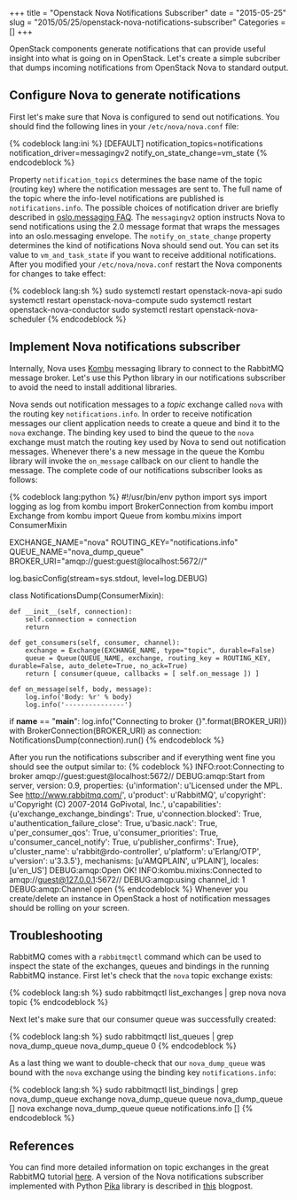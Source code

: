 +++
title = "Openstack Nova Notifications Subscriber"
date = "2015-05-25"
slug = "2015/05/25/openstack-nova-notifications-subscriber"
Categories = []
+++

OpenStack components generate notifications that can provide useful insight into what is going on in OpenStack. Let's create a simple subcriber that dumps incoming notifications from OpenStack Nova to standard output.

<!--more-->

Configure Nova to generate notifications
----------------------------------------

First let's make sure that Nova is configured to send out notifications. You should find the following lines in your `/etc/nova/nova.conf` file:

{% codeblock lang:ini %}
[DEFAULT]
notification_topics=notifications
notification_driver=messagingv2
notify_on_state_change=vm_state
{% endcodeblock %}

Property `notification_topics` determines the base name of the topic (routing key) where the notification messages are sent to. The full name of the topic where the info-level notifications are published is `notifications.info`.
The possible choices of notification driver are briefly described in [oslo.messaging FAQ](http://docs.openstack.org/developer/oslo.messaging/FAQ.html "Frequently Asked Questions"). The `messagingv2` option instructs Nova to send notifications using the 2.0 message format that wraps the messages into an oslo.messaging envelope. The `notify_on_state_change` property determines the kind of notifications Nova should send out. You can set its value to `vm_and_task_state` if you want to receive additional notifications. After you modified your `/etc/nova/nova.conf` restart the Nova components for changes to take effect:

{% codeblock lang:sh %}
sudo systemctl restart openstack-nova-api
sudo systemctl restart openstack-nova-compute
sudo systemctl restart openstack-nova-conductor
sudo systemctl restart openstack-nova-scheduler
{% endcodeblock %}

Implement Nova notifications subscriber
------------------------------------
Internally, Nova uses [Kombu](https://kombu.readthedocs.org/en/latest/ "Kombu Documentation") messaging library to connect to the RabbitMQ message broker. Let's use this Python library in our notifications subscriber to avoid the need to install additional libraries.

Nova sends out notification messages to a *topic* exchange called `nova` with the routing key `notifications.info`. In order to receive notification messages our client application needs to create a queue and bind it to the `nova` exchange. The binding key used to bind the queue to the `nova` exchange must match the routing key used by Nova to send out notification messages. Whenever there's a new message in the queue the Kombu library will invoke the `on_message` callback on our client to handle the message. The complete code of our notifications subscriber looks as follows:

{% codeblock lang:python %}
#!/usr/bin/env python
import sys
import logging as log
from kombu import BrokerConnection
from kombu import Exchange
from kombu import Queue
from kombu.mixins import ConsumerMixin

EXCHANGE_NAME="nova"
ROUTING_KEY="notifications.info"
QUEUE_NAME="nova_dump_queue"
BROKER_URI="amqp://guest:guest@localhost:5672//"

log.basicConfig(stream=sys.stdout, level=log.DEBUG)

class NotificationsDump(ConsumerMixin):

    def __init__(self, connection):
        self.connection = connection
        return

    def get_consumers(self, consumer, channel):
        exchange = Exchange(EXCHANGE_NAME, type="topic", durable=False)
        queue = Queue(QUEUE_NAME, exchange, routing_key = ROUTING_KEY, durable=False, auto_delete=True, no_ack=True)
        return [ consumer(queue, callbacks = [ self.on_message ]) ]

    def on_message(self, body, message):
        log.info('Body: %r' % body)
        log.info('---------------')

if __name__ == "__main__":
    log.info("Connecting to broker {}".format(BROKER_URI))
    with BrokerConnection(BROKER_URI) as connection:
        NotificationsDump(connection).run()
{% endcodeblock %}

After you run the notifications subscriber and if everything went fine you should see the output similar to:
{% codeblock %}
INFO:root:Connecting to broker amqp://guest:guest@localhost:5672//
DEBUG:amqp:Start from server, version: 0.9, properties: {u'information': u'Licensed under the MPL.  See http://www.rabbitmq.com/', u'product': u'RabbitMQ', u'copyright': u'Copyright (C) 2007-2014 GoPivotal, Inc.', u'capabilities': {u'exchange_exchange_bindings': True, u'connection.blocked': True, u'authentication_failure_close': True, u'basic.nack': True, u'per_consumer_qos': True, u'consumer_priorities': True, u'consumer_cancel_notify': True, u'publisher_confirms': True}, u'cluster_name': u'rabbit@rdo-controller', u'platform': u'Erlang/OTP', u'version': u'3.3.5'}, mechanisms: [u'AMQPLAIN', u'PLAIN'], locales: [u'en_US']
DEBUG:amqp:Open OK!
INFO:kombu.mixins:Connected to amqp://guest@127.0.0.1:5672//
DEBUG:amqp:using channel_id: 1
DEBUG:amqp:Channel open
{% endcodeblock %}
Whenever you create/delete an instance in OpenStack a host of notification messages should be rolling on your screen.

Troubleshooting
---------------
RabbitMQ comes with a `rabbitmqctl` command which can be used to inspect the state of the exchanges, queues and bindings in the running RabbitMQ instance. First let's check that the `nova` topic exchange exists:

{% codeblock lang:sh %}
sudo rabbitmqctl list_exchanges | grep nova
nova    topic
{% endcodeblock %}

Next let's make sure that our consumer queue was successfully created:

{% codeblock lang:sh %}
sudo rabbitmqctl list_queues | grep nova_dump_queue
nova_dump_queue 0
{% endcodeblock %}

As a last thing we want to double-check that our `nova_dump_queue` was bound with the `nova` exchange using the binding key `notifications.info`:

{% codeblock lang:sh %}
sudo rabbitmqctl list_bindings | grep nova_dump_queue
        exchange        nova_dump_queue queue   nova_dump_queue []
nova    exchange        nova_dump_queue queue   notifications.info      []
{% endcodeblock %}

References
----------

You can find more detailed information on topic exchanges in the great RabbitMQ tutorial [here](https://www.rabbitmq.com/tutorials/tutorial-five-python.html "Topics"). A version of the Nova notifications subscriber implemented with Python [Pika](http://pika.readthedocs.org/en/latest/ "Introduction to Pika") library is described in [this](https://prosuncsedu.wordpress.com/2014/01/08/notification-of-actions-in-openstack-nova/ "Action Notifications in OpenStack nova") blogpost.
